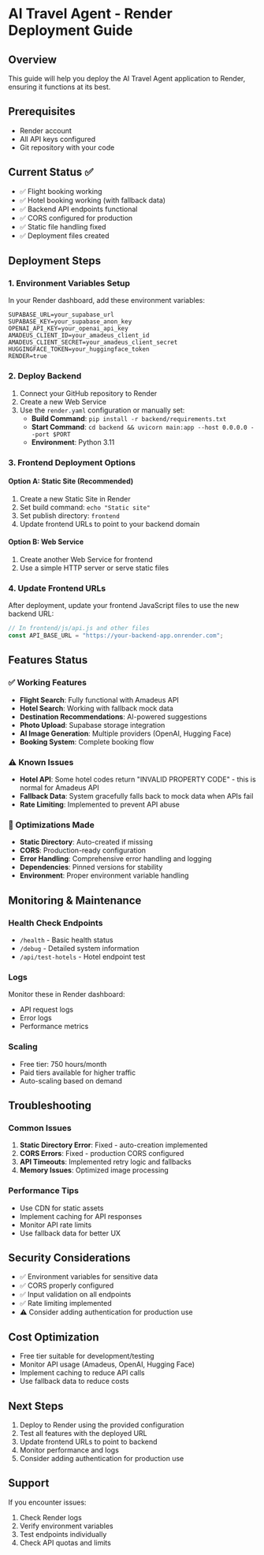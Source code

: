 # AI Travel Agent - Render Deployment Guide

## Overview

This guide will help you deploy the AI Travel Agent application to Render, ensuring it functions at its best.

## Prerequisites

- Render account
- All API keys configured
- Git repository with your code

## Current Status ✅

- ✅ Flight booking working
- ✅ Hotel booking working (with fallback data)
- ✅ Backend API endpoints functional
- ✅ CORS configured for production
- ✅ Static file handling fixed
- ✅ Deployment files created

## Deployment Steps

### 1. Environment Variables Setup

In your Render dashboard, add these environment variables:

```
SUPABASE_URL=your_supabase_url
SUPABASE_KEY=your_supabase_anon_key
OPENAI_API_KEY=your_openai_api_key
AMADEUS_CLIENT_ID=your_amadeus_client_id
AMADEUS_CLIENT_SECRET=your_amadeus_client_secret
HUGGINGFACE_TOKEN=your_huggingface_token
RENDER=true
```

### 2. Deploy Backend

1. Connect your GitHub repository to Render
2. Create a new Web Service
3. Use the `render.yaml` configuration or manually set:
   - **Build Command**: `pip install -r backend/requirements.txt`
   - **Start Command**: `cd backend && uvicorn main:app --host 0.0.0.0 --port $PORT`
   - **Environment**: Python 3.11

### 3. Frontend Deployment Options

#### Option A: Static Site (Recommended)

1. Create a new Static Site in Render
2. Set build command: `echo "Static site"`
3. Set publish directory: `frontend`
4. Update frontend URLs to point to your backend domain

#### Option B: Web Service

1. Create another Web Service for frontend
2. Use a simple HTTP server or serve static files

### 4. Update Frontend URLs

After deployment, update your frontend JavaScript files to use the new backend URL:

```javascript
// In frontend/js/api.js and other files
const API_BASE_URL = "https://your-backend-app.onrender.com";
```

## Features Status

### ✅ Working Features

- **Flight Search**: Fully functional with Amadeus API
- **Hotel Search**: Working with fallback mock data
- **Destination Recommendations**: AI-powered suggestions
- **Photo Upload**: Supabase storage integration
- **AI Image Generation**: Multiple providers (OpenAI, Hugging Face)
- **Booking System**: Complete booking flow

### ⚠️ Known Issues

- **Hotel API**: Some hotel codes return "INVALID PROPERTY CODE" - this is normal for Amadeus API
- **Fallback Data**: System gracefully falls back to mock data when APIs fail
- **Rate Limiting**: Implemented to prevent API abuse

### 🔧 Optimizations Made

- **Static Directory**: Auto-created if missing
- **CORS**: Production-ready configuration
- **Error Handling**: Comprehensive error handling and logging
- **Dependencies**: Pinned versions for stability
- **Environment**: Proper environment variable handling

## Monitoring & Maintenance

### Health Check Endpoints

- `/health` - Basic health status
- `/debug` - Detailed system information
- `/api/test-hotels` - Hotel endpoint test

### Logs

Monitor these in Render dashboard:

- API request logs
- Error logs
- Performance metrics

### Scaling

- Free tier: 750 hours/month
- Paid tiers available for higher traffic
- Auto-scaling based on demand

## Troubleshooting

### Common Issues

1. **Static Directory Error**: Fixed - auto-creation implemented
2. **CORS Errors**: Fixed - production CORS configured
3. **API Timeouts**: Implemented retry logic and fallbacks
4. **Memory Issues**: Optimized image processing

### Performance Tips

- Use CDN for static assets
- Implement caching for API responses
- Monitor API rate limits
- Use fallback data for better UX

## Security Considerations

- ✅ Environment variables for sensitive data
- ✅ CORS properly configured
- ✅ Input validation on all endpoints
- ✅ Rate limiting implemented
- ⚠️ Consider adding authentication for production use

## Cost Optimization

- Free tier suitable for development/testing
- Monitor API usage (Amadeus, OpenAI, Hugging Face)
- Implement caching to reduce API calls
- Use fallback data to reduce costs

## Next Steps

1. Deploy to Render using the provided configuration
2. Test all features with the deployed URL
3. Update frontend URLs to point to backend
4. Monitor performance and logs
5. Consider adding authentication for production use

## Support

If you encounter issues:

1. Check Render logs
2. Verify environment variables
3. Test endpoints individually
4. Check API quotas and limits
